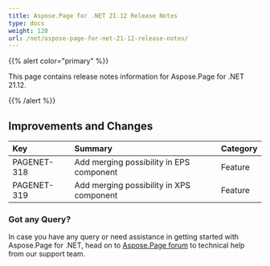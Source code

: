 ```yaml
---
title: Aspose.Page for .NET 21.12 Release Notes
type: docs
weight: 120
url: /net/aspose-page-for-net-21-12-release-notes/
---
```


{{% alert color="primary" %}}

This page contains release notes information for Aspose.Page for .NET 21.12.

{{% /alert %}}
## **Improvements and Changes**

|**Key**|**Summary**|**Category**|
| :- | :- | :- |
|PAGENET-318|Add merging possibility in EPS component|Feature|
|PAGENET-319|Add merging possibility in XPS component|Feature|

### **Got any Query?**
In case you have any query or need assistance in getting started with Aspose.Page for .NET, head on to [Aspose.Page forum](https://forum.aspose.com/c/page/39) to technical help from our support team.

